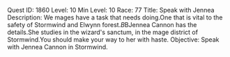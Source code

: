 Quest ID: 1860
Level: 10
Min Level: 10
Race: 77
Title: Speak with Jennea
Description: We mages have a task that needs doing.One that is vital to the safety of Stormwind and Elwynn forest.$B$BJennea Cannon has the details.She studies in the wizard's sanctum, in the mage district of Stormwind.You should make your way to her with haste.
Objective: Speak with Jennea Cannon in Stormwind.
